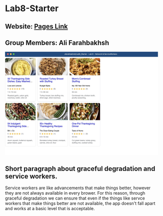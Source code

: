 # Lab8-Starter

## Website: [Pages Link](https://afarahbakhsh1383.github.io/Lab8_Starter/)

## Group Members: Ali Farahbakhsh

![pwa.png file](/pwa.png)

## Short paragraph about graceful degradation and service workers.

Service workers are like advancements that make things better, however they are not always available in every brower. For this reason, through graceful degradation we can ensure that even if the things like servce workers that make things better are not available, the app doesn't fall apart and works at a basic level that is acceptable.